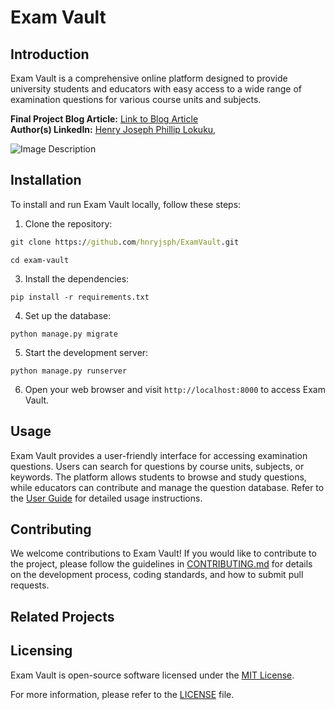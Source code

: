 # Exam Vault

## Introduction
Exam Vault is a comprehensive online platform designed to provide university students and educators with easy access to a wide range of examination questions for various course units and subjects.

**Final Project Blog Article:** [Link to Blog Article](https://www.linkedin.com/pulse/exam-vault-unlocking-access-expertise-quality-joseph-phillip-lokuku)  
**Author(s) LinkedIn:** [Henry Joseph Phillip Lokuku](https://www.linkedin.com/in/hnry-jsph/), 

![Image Description](https://drive.google.com/uc?id=1TDfH0qyWFRPKUD5H6cJ8eaUc8YpFHYBr)

## Installation
To install and run Exam Vault locally, follow these steps:

1. Clone the repository:

```cmd
git clone https://github.com/hnryjsph/ExamVault.git
```
```
cd exam-vault
```

3. Install the dependencies:
```
pip install -r requirements.txt
```

4. Set up the database:

```
python manage.py migrate
```

5. Start the development server:

```
python manage.py runserver
```


6. Open your web browser and visit `http://localhost:8000` to access Exam Vault.

## Usage
Exam Vault provides a user-friendly interface for accessing examination questions. Users can search for questions by course units, subjects, or keywords. The platform allows students to browse and study questions, while educators can contribute and manage the question database. Refer to the [User Guide](docs/user-guide.md) for detailed usage instructions.

## Contributing
We welcome contributions to Exam Vault! If you would like to contribute to the project, please follow the guidelines in [CONTRIBUTING.md](CONTRIBUTING.md) for details on the development process, coding standards, and how to submit pull requests.

## Related Projects

## Licensing
Exam Vault is open-source software licensed under the [MIT License](LICENSE).

For more information, please refer to the [LICENSE](LICENSE) file.
